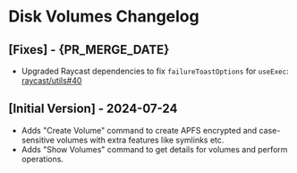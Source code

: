 # Disk Volumes Changelog

## [Fixes] - {PR_MERGE_DATE}

- Upgraded Raycast dependencies to fix `failureToastOptions` for `useExec`: [raycast/utils#40](https://github.com/raycast/utils/pull/40)

## [Initial Version] - 2024-07-24

- Adds "Create Volume" command to create APFS encrypted and case-sensitive volumes with extra features like symlinks etc.
- Adds "Show Volumes" command to get details for volumes and perform operations.
